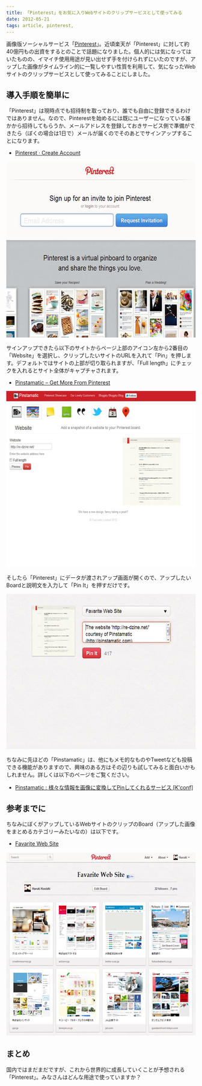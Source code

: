 ```yaml
---
title: 「Pinterest」をお気に入りWebサイトのクリップサービスとして使ってみる
date: 2012-05-21
tags: article, pinterest,
---
```

画像版ソーシャルサービス「<a href="http://pinterest.com/">Pinterest</a>」。近頃楽天が「Pinterest」に対して約40億円もの出資をするとのことで話題になりました。個人的には気になってはいたものの、イマイチ使用用途が見い出せず手を付けられずにいたのですが、アップした画像がタイムライン的に一覧しやすい性質を利用して、気になったWebサイトのクリップサービスとして使ってみることにしました。

<!--more-->

<h2>導入手順を簡単に</h2>

「Pinterest」は現時点でも招待制を取っており、誰でも自由に登録できるわけではありません。なので、Pinterestを始めるには既にユーザーになっている誰かから招待してもらうか、メールアドレスを登録しておきサービス側で準備ができたら（ぼくの場合は1日で）メールが届くのでそのあとでサインアップすることになります。

<ul>
<li><a href="http://pinterest.com/landing/">Pinterest · Create Account</a></li>
</ul>

<img src="/img/2012/05/pinterest01.jpg" alt="" title="pinterest01" width="590" height="468" />

サインアップできたら以下のサイトからページ上部のアイコン左から2番目の「Website」を選択し、クリップしたいサイトのURLを入れて「Pin」を押します。デフォルトではサイトの上部が切り取られますが、「Full length」にチェックを入れるとサイト全体がキャプチャされます。

<ul>
  <li><a href="http://pinstamatic.com/">Pinstamatic – Get More From Pinterest</a></li>
</ul>

<img src="/img/2012/05/pinterest02.jpg" alt="" title="pinterest02" width="590" height="468" />

そしたら「Pinterest」にデータが渡されアップ画面が開くので、アップしたいBoardと説明文を入力して「Pin It」を押すだけです。

<img src="/img/2012/05/pinterest03.jpg" alt="" title="pinterest03" width="590" height="412" />

ちなみに先ほどの「Pinstamatic」は、他にもメモ的なものやTweetなども投稿できる機能がありますので、興味のある方はその辺りも試してみると面白いかもしれません。詳しくは以下のページをご覧ください。

<ul>
<li><a href="http://kenz0.s201.xrea.com/weblog/2012/04/pinstamatic.html">Pinstamatic : 様々な情報を画像に変換してPinしてくれるサービス [K&apos;conf]</a></li>
</ul>

<h2>参考までに</h2>

ちなみにぼくがアップしているWebサイトのクリップのBoard（アップした画像をまとめるカテゴリーみたいなの）は以下です。

<ul>
  <li><a href="http://pinterest.com/konitter/favarite-web-site/">Favarite Web Site</a></li>
</ul>

<img src="/img/2012/05/pinterest04.jpg" alt="" title="pinterest04" width="590" height="487" />

<h2>まとめ</h2>

国内ではまだまだですが、これから世界的に成長していくことが予想される「Pinterest」。みなさんはどんな用途で使っていますか？